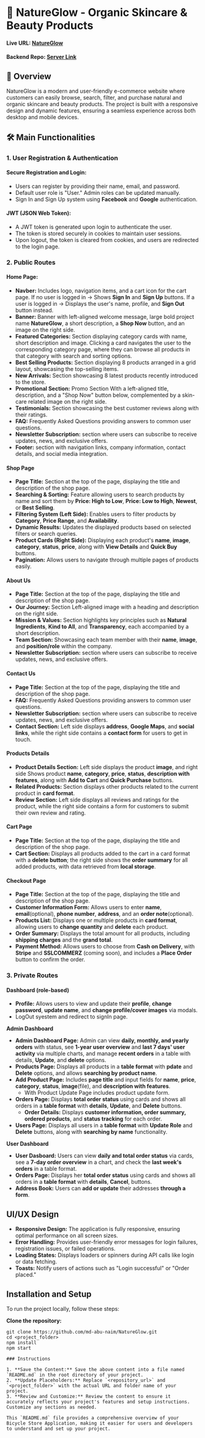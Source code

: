 # 🌿 NatureGlow - Organic Skincare & Beauty Products

#### Live URL: [NatureGlow](https://natureglow-740e8.web.app)
#### Backend Repo: [Server Link](https://github.com/md-abu-naim/NatureGlow_Server)

## 📌 Overview
NatureGlow is a modern and user-friendly e-commerce website where customers can easily browse, search, filter, and purchase natural and organic skincare and beauty products. The project is built with a responsive design and dynamic features, ensuring a seamless experience across both desktop and mobile devices.

## 🛠️ Main Functionalities
### 1. User Registration & Authentication
#### Secure Registration and Login:
- Users can register by providing their name, email, and password.
- Default user role is "User." Admin roles can be updated manually.
- Sign In and Sign Up system using **Facebook** and **Google** authentication.
#### JWT (JSON Web Token):
- A JWT token is generated upon login to authenticate the user.
- The token is stored securely in cookies to maintain user sessions.
- Upon logout, the token is cleared from cookies, and users are redirected to the login page.

### 2.  Public Routes
#### Home Page:
- **Navber:** Includes logo, navigation items, and a cart icon for the cart page. If no user is logged in → Shows **Sign In** and **Sign Up** buttons. If a user is logged in → Displays the user's name, profile, and **Sign Out** button instead.
- **Banner:** Banner with left-aligned welcome message, large bold project name **NatureGlow**, a short description, a **Shop Now** button, and an image on the right side.
- **Featured Categories:** Section displaying category cards with name, short description and image. Clicking a card navigates the user to the corresponding category page, where they can browse all products in that category with search and sorting options.
- **Best Selling Products:** Section displaying 8 products arranged in a grid layout, showcasing the top-selling items.
- **New Arrivals:** Section showcasing 8 latest products recently introduced to the store.
- **Promotional Section:** Promo Section With a left-aligned title, description, and a "Shop Now" button below, complemented by a skin-care related image on the right side.
- **Testimonials:** Section showcasing the best customer reviews along with their ratings.
- **FAQ:** Frequently Asked Questions providing answers to common user questions.
- **Newsletter Subscription:** section where users can subscribe to receive updates, news, and exclusive offers.
- **Footer:** section with navigation links, company information, contact details, and social media integration.

#### Shop Page
- **Page Title:** Section at the top of the page, displaying the title and description of the shop page.
- **Searching & Sorting:** Feature allowing users to search products by name and sort them by **Price: High to Low**, **Price: Low to High**, **Newest**, or **Best Selling**.
- **Filtering System (Left Side):** Enables users to filter products by **Category**, **Price Range**, and **Availability**.
- **Dynamic Results:** Updates the displayed products based on selected filters or search queries.
- **Product Cards (Right Side):** Displaying each product's **name**, **image**, **category**, **status**, **price**, along with **View Details** and **Quick Buy** buttons.
- **Pagination:** Allows users to navigate through multiple pages of products easily.

#### About Us
- **Page Title:** Section at the top of the page, displaying the title and description of the shop page.
- **Our Journey:** Section Left-aligned image with a heading and description on the right side.
- **Mission & Values:** Section highlights key principles such as **Natural Ingredients**, **Kind to All**, and **Transparency**, each accompanied by a short description.
- **Team Section:** Showcasing each team member with their **name**, **image**, and **position/role** within the company.
- **Newsletter Subscription:** section where users can subscribe to receive updates, news, and exclusive offers.

#### Contact Us
- **Page Title:** Section at the top of the page, displaying the title and description of the shop page.
- **FAQ:** Frequently Asked Questions providing answers to common user questions.
- **Newsletter Subscription:** section where users can subscribe to receive updates, news, and exclusive offers.
- **Contact Section:** Left side displays **address**, **Google Maps**, and **social links**, while the right side contains a **contact form** for users to get in touch.

#### Products Details
- **Product Details Section:** Left side displays the product **image**, and right side Shows product **name**, **category**, **price**, **status**, **description with features**, along with **Add to Cart** and **Quick Purchase** buttons.
- **Related Products:** Section displays other products related to the current product in **card format**.
- **Review Section:** Left side displays all reviews and ratings for the product, while the right side contains a form for customers to submit their own review and rating.

#### Cart Page
- **Page Title:** Section at the top of the page, displaying the title and description of the shop page.
- **Cart Section:** Displays all products added to the cart in a card format with a **delete button**; the right side shows the **order summary** for all added products, with data retrieved from **local storage**.

#### Checkout Page
- **Page Title:** Section at the top of the page, displaying the title and description of the shop page.
- **Customer Information Form:** Allows users to enter **name**, **email**(optional), **phone number**, **address**, and an **order note**(optional).
- **Products List:** Displays one or multiple products in **card format**, allowing users to **change quantity** and **delete** each product.
- **Order Summary:** Displays the total amount for all products, including **shipping charges** and the **grand total**.
- **Payment Method:** Allows users to choose from **Cash on Delivery**, with **Stripe** and **SSLCOMMERZ** (coming soon), and includes a **Place Order** button to confirm the order.


### 3. Private Routes
#### Dashboard (role-based)
- **Profile:** Allows users to view and update their **profile**, **change password**, **update name**, and **change profile/cover images** via modals.
- LogOut syestem and redirect to signIn page.

**Admin Dashboard**
- **Admin Dashboard Page:** Admin can view **daily, monthly, and yearly orders** with status, see **1-year user overview** and **last 7 days' user activity** via multiple charts, and manage **recent orders** in a table with details, **Update**, and **delete** options.
- **Products Page:** Displays all products in a **table format** with **pdate** and **Delete** options, and allows **searching by product name**.
- **Add Product Page:** Includes **page title** and input fields for **name**, **price**, **category**, **status**, **image**(file), and **description with features**.
  - With Product Update Page includes product update form.
- **Orders Page:** Displays **total order status** using cards and shows all orders in a **table format** with **details**, **Update**, and **Delete** buttons.
  - **Order Details:** Displays **customer information, order summary, ordered products**, and **status tracking** for each order.
- **Users Page:** Displays all users in a **table format** with **Update Role** and **Delete** buttons, along with **searching by name** functionality.

**User Dashboard**
- **User Dasboard:** Users can view **daily and total order status** via cards, see a **7-day order overview** in a chart, and check the **last week's orders** in a table format.
- **Orders Page:** Displays her **total order status** using cards and shows all orders in a **table format** with **details**, **Cancel**, buttons.
- **Address Book:** Users can **add or update** their addresses **through a form**.

## UI/UX Design
- **Responsive Design:** The application is fully responsive, ensuring optimal performance on all screen sizes.
- **Error Handling:** Provides user-friendly error messages for login failures, registration issues, or failed operations.
- **Loading States:** Displays loaders or spinners during API calls like login or data fetching.
- **Toasts:** Notify users of actions such as "Login successful" or "Order placed."

## Installation and Setup
To run the project locally, follow these steps:

**Clone the repository:**
```
git clone https://github.com/md-abu-naim/NatureGlow.git
cd <project_folder>
npm install
npm start

### Instructions

1. **Save the Content:** Save the above content into a file named `README.md` in the root directory of your project.
2. **Update Placeholders:** Replace `<repository_url>` and `<project_folder>` with the actual URL and folder name of your project.
3. **Review and Customize:** Review the content to ensure it accurately reflects your project's features and setup instructions. Customize any sections as needed.

This `README.md` file provides a comprehensive overview of your Bicycle Store Application, making it easier for users and developers to understand and set up your project.
```